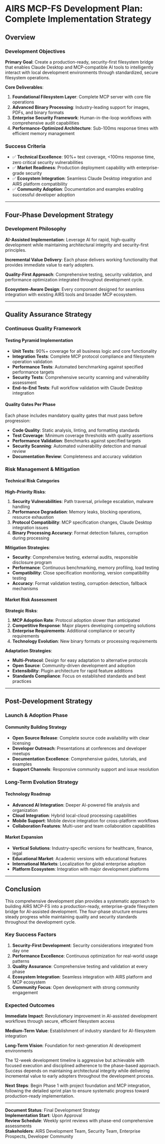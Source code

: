 # AIRS MCP-FS Development Plan: Complete Implementation Strategy

## Overview

### Development Objectives

**Primary Goal**: Create a production-ready, security-first filesystem bridge that enables Claude Desktop and MCP-compatible AI tools to intelligently interact with local development environments through standardized, secure filesystem operations.

**Core Deliverables**:
1. **Foundational Filesystem Layer**: Complete MCP server with core file operations
2. **Advanced Binary Processing**: Industry-leading support for images, PDFs, and binary formats
3. **Enterprise Security Framework**: Human-in-the-loop workflows with comprehensive audit capabilities
4. **Performance-Optimized Architecture**: Sub-100ms response times with efficient memory management

### Success Criteria

- ✅ **Technical Excellence**: 90%+ test coverage, <100ms response time, zero critical security vulnerabilities
- ✅ **Market Readiness**: Production deployment capability with enterprise-grade security
- ✅ **Ecosystem Integration**: Seamless Claude Desktop integration and AIRS platform compatibility
- ✅ **Community Adoption**: Documentation and examples enabling successful developer adoption

---

## Four-Phase Development Strategy

### Development Philosophy

**AI-Assisted Implementation**: Leverage AI for rapid, high-quality development while maintaining architectural integrity and security-first principles.

**Incremental Value Delivery**: Each phase delivers working functionality that provides immediate value to early adopters.

**Quality-First Approach**: Comprehensive testing, security validation, and performance optimization integrated throughout development cycle.

**Ecosystem-Aware Design**: Every component designed for seamless integration with existing AIRS tools and broader MCP ecosystem.

---

## Quality Assurance Strategy

### **Continuous Quality Framework**

#### **Testing Pyramid Implementation**
- **Unit Tests**: 90%+ coverage for all business logic and core functionality
- **Integration Tests**: Complete MCP protocol compliance and filesystem operation validation
- **Performance Tests**: Automated benchmarking against specified performance targets
- **Security Tests**: Comprehensive security scanning and vulnerability assessment
- **End-to-End Tests**: Full workflow validation with Claude Desktop integration

#### **Quality Gates Per Phase**
Each phase includes mandatory quality gates that must pass before progression:
- **Code Quality**: Static analysis, linting, and formatting standards
- **Test Coverage**: Minimum coverage thresholds with quality assertions
- **Performance Validation**: Benchmarks against specified targets
- **Security Scanning**: Automated vulnerability detection and manual review
- **Documentation Review**: Completeness and accuracy validation

### **Risk Management & Mitigation**

#### **Technical Risk Categories**

**High-Priority Risks**:
1. **Security Vulnerabilities**: Path traversal, privilege escalation, malware handling
2. **Performance Degradation**: Memory leaks, blocking operations, resource exhaustion
3. **Protocol Compatibility**: MCP specification changes, Claude Desktop integration issues
4. **Binary Processing Accuracy**: Format detection failures, corruption during processing

**Mitigation Strategies**:
- **Security**: Comprehensive testing, external audits, responsible disclosure program
- **Performance**: Continuous benchmarking, memory profiling, load testing
- **Compatibility**: Close specification monitoring, version compatibility testing
- **Accuracy**: Format validation testing, corruption detection, fallback mechanisms

#### **Market Risk Assessment**

**Strategic Risks**:
1. **MCP Adoption Rate**: Protocol adoption slower than anticipated
2. **Competitive Response**: Major players developing competing solutions
3. **Enterprise Requirements**: Additional compliance or security requirements
4. **Technology Evolution**: New binary formats or processing requirements

**Adaptation Strategies**:
- **Multi-Protocol**: Design for easy adaptation to alternative protocols
- **Open Source**: Community-driven development and adoption
- **Extensibility**: Plugin architecture for rapid feature additions
- **Standards Compliance**: Focus on established standards and best practices

---

## Post-Development Strategy

### **Launch & Adoption Phase**

#### **Community Building Strategy**
- **Open Source Release**: Complete source code availability with clear licensing
- **Developer Outreach**: Presentations at conferences and developer meetups
- **Documentation Excellence**: Comprehensive guides, tutorials, and examples
- **Support Channels**: Responsive community support and issue resolution

### **Long-Term Evolution Strategy**

#### **Technology Roadmap**
- **Advanced AI Integration**: Deeper AI-powered file analysis and organization
- **Cloud Integration**: Hybrid local-cloud processing capabilities
- **Mobile Support**: Mobile device integration for cross-platform workflows
- **Collaboration Features**: Multi-user and team collaboration capabilities

#### **Market Expansion**
- **Vertical Solutions**: Industry-specific versions for healthcare, finance, legal
- **Educational Market**: Academic versions with educational features
- **International Markets**: Localization for global enterprise adoption
- **Platform Ecosystem**: Integration with major development platforms

---

## Conclusion

This comprehensive development plan provides a systematic approach to building AIRS MCP-FS into a production-ready, enterprise-grade filesystem bridge for AI-assisted development. The four-phase structure ensures steady progress while maintaining quality and security standards throughout the development cycle.

### **Key Success Factors**

1. **Security-First Development**: Security considerations integrated from day one
2. **Performance Excellence**: Continuous optimization for real-world usage patterns
3. **Quality Assurance**: Comprehensive testing and validation at every phase
4. **Ecosystem Integration**: Seamless integration with AIRS platform and MCP ecosystem
5. **Community Focus**: Open development with strong community engagement

### **Expected Outcomes**

**Immediate Impact**: Revolutionary improvement in AI-assisted development workflows through secure, efficient filesystem access

**Medium-Term Value**: Establishment of industry standard for AI-filesystem integration

**Long-Term Vision**: Foundation for next-generation AI development environments

The 12-week development timeline is aggressive but achievable with focused execution and disciplined adherence to the phase-based approach. Success depends on maintaining architectural integrity while delivering incremental value to early adopters throughout the development process.

**Next Steps**: Begin Phase 1 with project foundation and MCP integration, following the detailed sprint plan to ensure systematic progress toward production-ready implementation.

---

**Document Status**: Final Development Strategy  
**Implementation Start**: Upon Approval  
**Review Schedule**: Weekly sprint reviews with phase-end comprehensive assessments  
**Stakeholders**: AIRS Development Team, Security Team, Enterprise Prospects, Developer Community